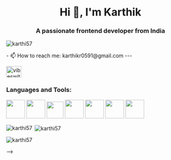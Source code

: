 <h1 align="center">Hi 👋, I'm Karthik</h1>
<h3 align="center">A passionate frontend developer from India</h3>


<p align="left"> <img src="https://komarev.com/ghpvc/?username=karthi57&label=Profile%20views&color=0e75b6&style=flat" alt="karthi57" /> </p>
- 📫 How to reach me: karthikr0591@gmail.com
---





<p align="left">
<a href="https://instagram.com/vibeswithkarthik" target="blank"><img align="center" src="https://raw.githubusercontent.com/rahuldkjain/github-profile-readme-generator/master/src/images/icons/Social/instagram.svg" alt="vibeswithkarthik" height="30" width="40" /></a>
</p>

<h3 align="left">Languages and Tools:</h3>

<p align="start">
  <img src="https://media2.giphy.com/media/XAxylRMCdpbEWUAvr8/giphy.gif?cid=ecf05e472aujmrir73du1e96hdz8c9tousfwvi2g4prkl2ac&ep=v1_gifs_related&rid=giphy.gif&ct=s" width ="50"/> 
  
  <img src="https://media0.giphy.com/media/fsEaZldNC8A1PJ3mwp/giphy.gif?cid=ecf05e479mtz8xlhxllzvr33u40rplv9x2kr3pnkgb3tjosg&ep=v1_gifs_related&rid=giphy.gif&ct=s" width ="50"/> 
  
   <img src="https://media0.giphy.com/media/ln7z2eWriiQAllfVcn/giphy.gif?cid=ecf05e47jxjvrpfltcnhjkekj78b1ufn0xj06adwn5nu22dx&ep=v1_gifs_related&rid=giphy.gif&ct=s" width ="45"/> 
  
<img src="https://i.giphy.com/media/LMt9638dO8dftAjtco/200.webp" width="50"> 
  <img src="https://i.giphy.com/media/KzJkzjggfGN5Py6nkT/200.webp" width="50">
  <img src="https://i.giphy.com/media/IdyAQJVN2kVPNUrojM/200.webp" width="50">
  
  <img src="https://media2.giphy.com/media/Sr8xDpMwVKOHUWDVRD/giphy.gif?cid=ecf05e47kwalb4jum8x8vuvk1yh2tc1tbzr7zp1ufxenrtm2&ep=v1_stickers_search&rid=giphy.gif&ct=s" width ="50"/> 
</p>

<p><img align="left" src="https://github-readme-stats.vercel.app/api/top-langs?username=karthi57&show_icons=true&locale=en&layout=compact" alt="karthi57" /></p>

<p>&nbsp;<img align="center" src="https://github-readme-stats.vercel.app/api?username=karthi57&show_icons=true&locale=en" alt="karthi57" /></p>

<p><img align="center" src="https://github-readme-streak-stats.herokuapp.com/?user=karthi57&" alt="karthi57" /></p>







-->
